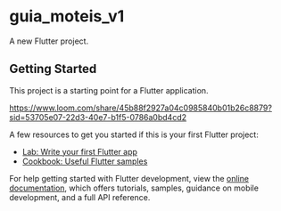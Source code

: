 # guia_moteis_v1

A new Flutter project.

## Getting Started

This project is a starting point for a Flutter application.

https://www.loom.com/share/45b88f2927a04c0985840b01b26c8879?sid=53705e07-22d3-40e7-b1f5-0786a0bd4cd2

A few resources to get you started if this is your first Flutter project:

- [Lab: Write your first Flutter app](https://docs.flutter.dev/get-started/codelab)
- [Cookbook: Useful Flutter samples](https://docs.flutter.dev/cookbook)

For help getting started with Flutter development, view the
[online documentation](https://docs.flutter.dev/), which offers tutorials,
samples, guidance on mobile development, and a full API reference.

